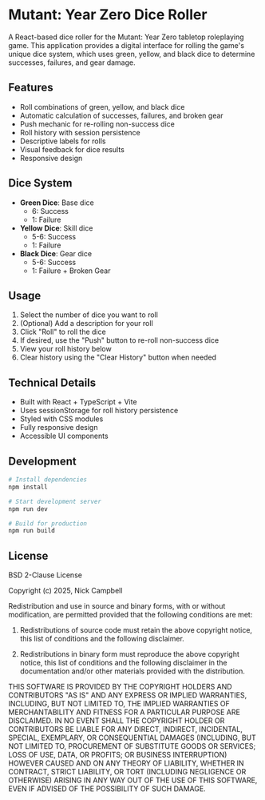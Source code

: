 # Mutant: Year Zero Dice Roller

A React-based dice roller for the Mutant: Year Zero tabletop roleplaying game. This application provides a digital interface for rolling the game's unique dice system, which uses green, yellow, and black dice to determine successes, failures, and gear damage.

## Features

- Roll combinations of green, yellow, and black dice
- Automatic calculation of successes, failures, and broken gear
- Push mechanic for re-rolling non-success dice
- Roll history with session persistence
- Descriptive labels for rolls
- Visual feedback for dice results
- Responsive design

## Dice System

- **Green Dice**: Base dice
  - 6: Success
  - 1: Failure
- **Yellow Dice**: Skill dice
  - 5-6: Success
  - 1: Failure
- **Black Dice**: Gear dice
  - 5-6: Success
  - 1: Failure + Broken Gear

## Usage

1. Select the number of dice you want to roll
2. (Optional) Add a description for your roll
3. Click "Roll" to roll the dice
4. If desired, use the "Push" button to re-roll non-success dice
5. View your roll history below
6. Clear history using the "Clear History" button when needed

## Technical Details

- Built with React + TypeScript + Vite
- Uses sessionStorage for roll history persistence
- Styled with CSS modules
- Fully responsive design
- Accessible UI components

## Development

```bash
# Install dependencies
npm install

# Start development server
npm run dev

# Build for production
npm run build
```

## License

BSD 2-Clause License

Copyright (c) 2025, Nick Campbell

Redistribution and use in source and binary forms, with or without
modification, are permitted provided that the following conditions are met:

1. Redistributions of source code must retain the above copyright notice, this
   list of conditions and the following disclaimer.

2. Redistributions in binary form must reproduce the above copyright notice,
   this list of conditions and the following disclaimer in the documentation
   and/or other materials provided with the distribution.

THIS SOFTWARE IS PROVIDED BY THE COPYRIGHT HOLDERS AND CONTRIBUTORS "AS IS"
AND ANY EXPRESS OR IMPLIED WARRANTIES, INCLUDING, BUT NOT LIMITED TO, THE
IMPLIED WARRANTIES OF MERCHANTABILITY AND FITNESS FOR A PARTICULAR PURPOSE ARE
DISCLAIMED. IN NO EVENT SHALL THE COPYRIGHT HOLDER OR CONTRIBUTORS BE LIABLE
FOR ANY DIRECT, INDIRECT, INCIDENTAL, SPECIAL, EXEMPLARY, OR CONSEQUENTIAL
DAMAGES (INCLUDING, BUT NOT LIMITED TO, PROCUREMENT OF SUBSTITUTE GOODS OR
SERVICES; LOSS OF USE, DATA, OR PROFITS; OR BUSINESS INTERRUPTION) HOWEVER
CAUSED AND ON ANY THEORY OF LIABILITY, WHETHER IN CONTRACT, STRICT LIABILITY,
OR TORT (INCLUDING NEGLIGENCE OR OTHERWISE) ARISING IN ANY WAY OUT OF THE USE
OF THIS SOFTWARE, EVEN IF ADVISED OF THE POSSIBILITY OF SUCH DAMAGE.
